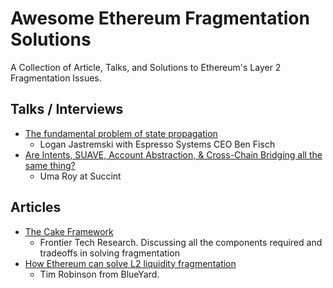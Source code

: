 # Awesome Ethereum Fragmentation Solutions

A Collection of Article, Talks, and Solutions to Ethereum's Layer 2 Fragmentation Issues.

## Talks / Interviews

- [The fundamental problem of state propagation](https://www.youtube.com/watch?v=iWdlTBWXN2k)
  - Logan Jastremski with Espresso Systems CEO Ben Fisch 
- [Are Intents, SUAVE, Account Abstraction, & Cross-Chain Bridging all the same thing?](https://www.youtube.com/watch?v=G0nFyq9DDPw)
  - Uma Roy at Succint

## Articles

- [The Cake Framework](https://frontier.tech/the-cake-framework)
  - Frontier Tech Research. Discussing all the components required and tradeoffs in solving fragmentation
- [How Ethereum can solve L2 liquidity fragmentation](https://paragraph.xyz/@blueyard/how-ethereum-can-solve-l2-liquidity-fragmentation)
  - Tim Robinson from BlueYard.